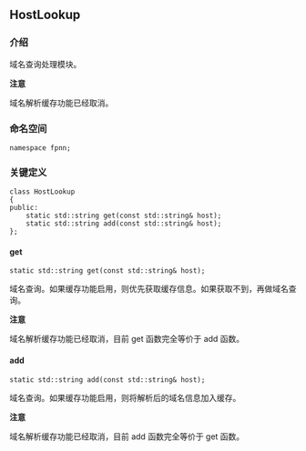 ## HostLookup

### 介绍

域名查询处理模块。

**注意**

域名解析缓存功能已经取消。

### 命名空间

	namespace fpnn;

### 关键定义

	class HostLookup 
	{
	public:
		static std::string get(const std::string& host);
		static std::string add(const std::string& host);
	};

#### get

	static std::string get(const std::string& host);

域名查询。如果缓存功能启用，则优先获取缓存信息。如果获取不到，再做域名查询。

**注意**

域名解析缓存功能已经取消，目前 get 函数完全等价于 add 函数。

#### add

	static std::string add(const std::string& host);

域名查询。如果缓存功能启用，则将解析后的域名信息加入缓存。

**注意**

域名解析缓存功能已经取消，目前 add 函数完全等价于 get 函数。